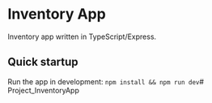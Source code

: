 # Inventory App
Inventory app written in TypeScript/Express. 

## Quick startup

Run the app in development: 
`npm install && npm run dev`# Project_InventoryApp
